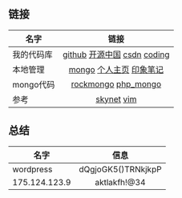 ## 链接 ##

| 名字 | 链接  |
|----|:---:|
| 我的代码库  | [github](https://liuxuezhan@github.com/liuxuezhan/skynet.git)  [开源中国](https://liuxuezhan@github.com/liuxuezhan/skynet.git)  [csdn](https://liuxuezhan@github.com/liuxuezhan/skynet.git)  [coding](https://liuxuezhan@github.com/liuxuezhan/skynet.git)  |
| 本地管理 |  [mongo](http://192.168.1.100/rockmongo/index.php?action=admin.index)  [个人主页](http://192.168.1.100/wordpress/wp-admin/update-core.php) [印象笔记](https://app.yinxiang.com/Home.action#n=c22c8e69-b47d-47b9-9cc1-30850cf5b9b4&ses=4&sh=2&sds=5&)   | 
| mongo代码 |  [rockmongo](https://github.com/iwind/rockmongo.git) [php_mongo](http://pecl.php.net/package/mongo) | 
| 参考 |  [skynet](https://github.com/cloudwu/skynet ) [vim](https://github.com/humiaozuzu/dot-vimrc.git) | 

## 总结 ##

| 名字 | 信息  |
|----|:---:| 
| wordpress | dQgjoGK5()TRNkjkpP  | 
| 175.124.123.9 | aktlakfh!@34  | 
